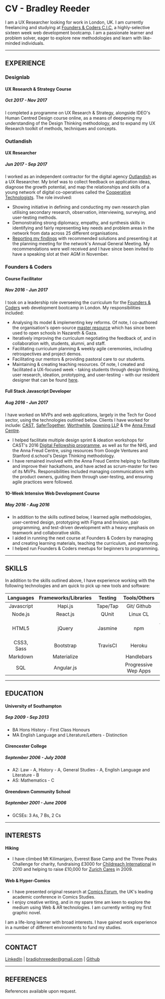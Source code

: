 # CV - Bradley Reeder

I am a UX Researcher looking for work in London, UK. I am currently freelancing and studying at [Founders & Coders C.I.C](http://www.foundersandcoders.com/), a highly-selective sixteen week web development bootcamp. I am a passionate learner and problem solver, eager to explore new methodologies and learn with like-minded individuals.

---

## EXPERIENCE

### Designlab
#### UX Research & Strategy Course
##### Oct 2017 - Nov 2017

I completed a programme on UX Research & Strategy, alongside IDEO's Human Centred Design course online, as a means of deepening my understanding of the Design Thinking methodology, and to expand my UX Research toolkit of methods, techniques and concepts.

### Outlandish
#### UX Researcher
##### Jun 2017 - Sep 2017

I worked as an independent contractor for the digital agency [Outlandish](https://outlandish.com/) as a UX Researcher. My brief was to collect feedback on application ideas, diagnose the growth potential, and map the relationships and skills of a young network of digital co-operatives called the [Cooperative Technologists](https://www.coops.tech/). The role involved:

- Showing initiative in defining and conducting my own research plan utilising secondary research, observation, interviewing, surveying, and user-testing methods.
- Demonstrating strong diplomacy, empathy, and synthesis skills in identifying and fairly representing key needs and problem areas in the network from data across 25 different organisations.
- [Reporting my findings](https://docs.google.com/document/d/1s6NEu8lrcT7F0OhfSErQJImlAqA9ekJf8YoPzi20FV8/edit) with recommended solutions and presenting it at the planning meeting for the network's Annual General Meeting. My recommendations were well received and I have since been invited to have a speaking slot at their AGM in November.

### Founders & Coders
#### Course Facilitator
##### Nov 2016 - Jun 2017

I took on a leadership role overseeing the curriculum for the [Founders & Coders](https://foundersandcoders.com/) web development bootcamp in London. My responsibilities included:

- Analysing its model & implementing key reforms. Of note, I co-authored the organisation's open-source [master resource](https://github.com/foundersandcoders/master-reference) which has since been used to open schools in Nazareth & Gaza.
- Iteratively improving the curriculum negotiating the feedback of, and in collaboration with, students, alumni, and staff.
- Facilitating curriculum planning & weekly agile ceremonies, including retrospectives and project demos.
- Facilitating our mentors & providing pastoral care to our students.
- Maintaining & creating teaching resources. Of note, I created and facilitated a UX-focused week - taking students through design thinking, user research, ideation, prototyping, and user-testing - with our resident designer that can be found [here](https://github.com/foundersandcoders/master-reference/tree/master/coursebook/weeks-10-12/design-sprint).

#### Full Stack Javascript Developer 
##### Aug 2016 - Jun 2017

I have worked on MVPs and web applications, largely in the Tech for Good sector, using the technologies outlined below. Clients I have worked for include: [CAST](http://www.wearecast.org.uk/), [SaferTogether](http://safertogether.org.uk/), [Worthwhile](http://www.worthwhile.org.uk/), [Downing LLP](https://www.downingcrowd.co.uk/) & the [Anna Freud Centre](http://www.annafreud.org/).

- I helped facilitate multiple design sprint & ideation workshops for CAST's 2016 [Digital Fellowship programme](http://www.wearecast.org.uk/files/CASTDigitalFellowship-2017informationpack.pdf), as well as for the NHS, and the Anna Freud Centre, using resources from Google Ventures and Stanford d.school's Design Thinking methodology.
- I have remained involved with the Anna Freud Centre helping to facilitate and improve their hackathons, and have acted as scrum-master for two of its MVPs. Responsibilities included managing communications with the product owners, guiding them through user-testing, and ensuring agile practices were followed.

#### 10-Week Intensive Web Development Course
##### May 2016 - Aug 2016

- In addition to the skills outlined below, I learned agile methodologies, user-centred design, prototyping with Figma and Invision, pair programming, and test-driven development with a heavy emphasis on teamwork and collaborative skills.
- I aided in running the next course at Founders & Coders by managing and creating learning materials, teaching the curriculum, and mentoring.
- I helped run Founders & Coders meetups for beginners to programming.

---

## SKILLS

In addition to the skills outlined above, I have experience working with the following technologies and am quick to pick up new tools and software:

| Languages | Frameworks/Libraries | Testing   | Tools/Others | Databases |
|:---------:|:--------------------:|:---------:|:------------:|:---------:|
| Javascript| Hapi.js              | Tape/Tap  | Git/ Github          | PostgreSQL|
| Node.js   | React.js             | QUnit     | Linux CL          | Redis   |
| HTML5     | jQuery          | Jasmine     | npm | App Cache/ Service Workers | 
| CSS3, Sass     | Bootstrap              |   TravisCI    | Heroku  | |
| Markdown       | Materialize        |   | Handlebars    | |
| SQL | Angular.js | | Progressive Wep Apps | |

---

## EDUCATION

#### University of Southampton 
##### Sep 2009 - Sep 2013
- BA Hons History - First Class Honours
- MA English Language and Literature/Letters - Distinction

#### Cirencester College
##### September 2006 - July 2008
- A2: Law - A, History - A, General Studies - A, English Language and Literature - B
- AS: Mathematics - C

#### Greendown Community School
##### September 2001 - June 2006
- GCSEs: 3 As, 7 Bs, 2 Cs

---

## INTERESTS

#### Hiking
- I have climbed Mt Kilimanjaro, Everest Base Camp and the Three Peaks Challenge for charity, fundraising £3000 for [Childreach International](https://www.childreach.org.uk/) in 2010 and helping to raise £10,000 for [Zurich Cares](https://www.zurich.co.uk/zurichcommunitytrust/who-we-help/partners-and-programmes/) in 2009.

#### Web & Hyper-Comics 
- I have presented original research at [Comics Forum](https://comicsforum.org/), the UK's leading academic conference in Comics Studies. 
- I enjoy creative writing, and in my spare time am keen to explore the medium using Web & AR technologies. I am currently writing my first graphic novel.

I am a life-long learner with broad interests. I have gained work experience in a number of different environments to fund my studies.

---

## CONTACT

[LinkedIn](https://uk.linkedin.com/in/bradley-reeder-246623119) | [bradjohnreeder@gmail.com](mailto:bradjohnreeder@gmail.com) | [Github](https://github.com/bradreeder)

---

## REFERENCES

References available upon request.
